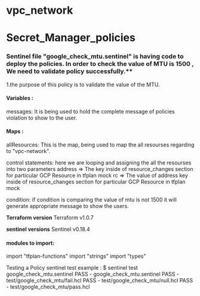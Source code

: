 # vpc_network

# Secret_Manager_policies


### Sentinel file "google_check_mtu.sentinel" is having code to deploy the policies. In order to check the value of MTU is 1500 , We need to validate  policy successfully.**

1.the purpose of this policy is to validate the value of the MTU.

#### Variables :
messages: It is being used to hold the complete message of policies violation to show to the user.

#### Maps :

allResources: This is the map, being used to map the all resourses regarding to "vpc-network".

control statements: here we are looping and assigning the all the resourses into two parameters 
address => The key inside of resource_changes section for particular GCP Resource in tfplan mock
rc => The value of address key inside of resource_changes section for particular GCP Resource in tfplan mock

condition: if condition is comparing the value of mtu is not 1500 it will generate appropriate message to show the users.


**Terraform version**
Terraform v1.0.7

**sentinel versions**
Sentinel v0.18.4



#### modules to import:
import "tfplan-functions"
import "strings"
import "types"

Testing a Policy
sentinel test <sentinel file>
example :
$ sentinel test google_check_mtu.sentinel
  PASS - google_check_mtu.sentinel
  PASS - test/google_check_mtu/fail.hcl
  PASS - test/google_check_mtu/null.hcl
  PASS - test/google_check_mtu/pass.hcl


